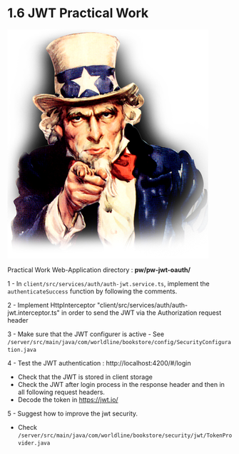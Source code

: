 # 1.6 JWT Practical Work

![pw](../../assets/uncle-pw.png)

Practical Work Web-Application directory : **pw/pw-jwt-oauth/**

1 - In `client/src/services/auth/auth-jwt.service.ts`, implement the `authenticateSuccess` function by following the comments.

2 - Implement HttpInterceptor "client/src/services/auth/auth-jwt.interceptor.ts" in order to send the JWT via the Authorization request header

3 - Make sure that the JWT configurer is active - See `/server/src/main/java/com/worldline/bookstore/config/SecurityConfiguration.java`

4 - Test the JWT authentication : http://localhost:4200/#/login 
- Check that the JWT is stored in client storage
- Check the JWT after login process in the response header and then in all following request headers.
- Decode the token in https://jwt.io/

5 - Suggest how to improve the jwt security.
- Check `/server/src/main/java/com/worldline/bookstore/security/jwt/TokenProvider.java`